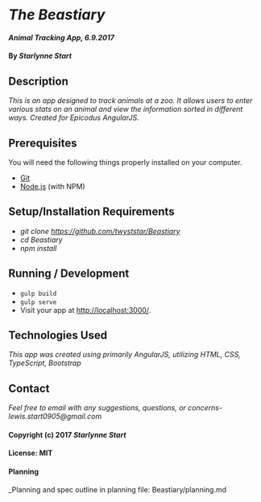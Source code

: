 # _The Beastiary_

#### _Animal Tracking App, 6.9.2017_

#### By _**Starlynne Start**_

## Description

_This is an app designed to track animals at a zoo. It allows users to enter various stats on an animal and view the information sorted in different ways. Created for Epicodus AngularJS._

## Prerequisites

You will need the following things properly installed on your computer.

* [Git](https://git-scm.com/)
* [Node.js](https://nodejs.org/) (with NPM)

## Setup/Installation Requirements

* _git clone https://github.com/twyststar/Beastiary_
* _cd Beastiary_
* _npm install_

## Running / Development

* `gulp build`
* `gulp serve`
* Visit your app at [http://localhost:3000/](http://localhost:3000/).

## Technologies Used

_This app was created using primarily AngularJS, utilizing HTML, CSS, TypeScript, Bootstrap_

## Contact

  _Feel free to email with any suggestions, questions, or concerns- lewis.start0905@gmail.com_

#### Copyright (c) 2017 **_Starlynne Start_**  
#### License: MIT

#### Planning
_Planning and spec outline in planning file: Beastiary/planning.md

